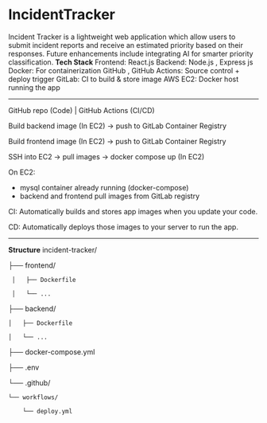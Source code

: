 # IncidentTracker
Incident Tracker is a lightweight web application which allow users to submit incident reports and receive an estimated priority based on their responses. Future enhancements include integrating AI for smarter priority classification.
**Tech Stack**
Frontend:	React.js 
Backend:  Node.js , Express js
Docker: 	For containerization
GitHub , GitHub Actions:   Source control + deploy trigger
GitLab: 	CI to build & store image
AWS EC2:	Docker host running the app

_________________________________________________________________________
GitHub repo (Code)
      |
GitHub Actions (CI/CD)

 Build backend image (In EC2) → push to GitLab Container Registry

 Build frontend image (In EC2) → push to GitLab Container Registry

 SSH into EC2 → pull images → docker compose up (In EC2)
     
On EC2:
  - mysql container already running (docker-compose)
  - backend and frontend pull images from GitLab registry

CI: Automatically builds and stores app images when you update your code.

CD: Automatically deploys those images to your server to run the app.
_________________________________________________________________________

**Structure**
incident-tracker/

├── frontend/

     │   ├── Dockerfile

     │   └── ...

├── backend/

    │   ├── Dockerfile

    │   └── ...

├── docker-compose.yml

├── .env

└── .github/

    └── workflows/

        └── deploy.yml

